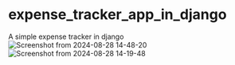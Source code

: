 # expense_tracker_app_in_django
A simple expense tracker in django
![Screenshot from 2024-08-28 14-48-20](https://github.com/user-attachments/assets/12e44604-0f3b-4529-82d0-5be2bbbccc3b)
![Screenshot from 2024-08-28 14-19-48](https://github.com/user-attachments/assets/026b6ec0-2f4c-461f-b215-d279749cadd7)

